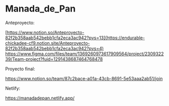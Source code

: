# Manada_de_Pan

Anteproyecto:

[https://www.notion.so/Anteproyecto-82f2b358aab542bebb1cfa2eca3ac942?pvs=13](https://endurable-chickadee-cf9.notion.site/Anteproyecto-82f2b358aab542bebb1cfa2eca3ac942?pvs=4)
https://www.figma.com/files/team/1369260973617909564/project/230932239/Team-project?fuid=1291438687464768478 

Proyecto final:

https://www.notion.so/team/87c2bace-a01a-43cb-8691-5e53aaa2ab51/join

Netlify:

https://manadadepan.netlify.app/


